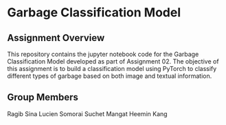 # Garbage Classification Model

## Assignment Overview
This repository contains the jupyter notebook code for the Garbage Classification Model developed as part of Assignment 02. The objective of this assignment is to build a classification model using PyTorch to classify different types of garbage based on both image and textual information.

## Group Members
Ragib Sina
Lucien Somorai
Suchet Mangat
Heemin Kang